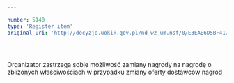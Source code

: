 ```yaml
---

number: 5140
type: 'Register item'
original_uri: 'http://decyzje.uokik.gov.pl/nd_wz_um.nsf/0/E3EAE6D5BF412087C1257BBE0041F753?OpenDocument'


---
```


Organizator zastrzega sobie możliwość zamiany nagrody na nagrodę o zbliżonych właściwościach w przypadku zmiany oferty dostawców nagród
